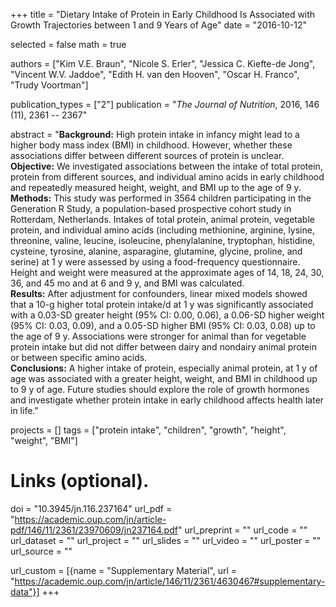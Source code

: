 +++
title = "Dietary Intake of Protein in Early Childhood Is Associated with Growth Trajectories between 1 and 9 Years of Age"
date = "2016-10-12"

selected = false
math = true

authors = ["Kim V.E. Braun", "Nicole S. Erler", "Jessica C. Kiefte-de Jong", "Vincent W.V. Jaddoe", "Edith H. van den Hooven", "Oscar H. Franco", "Trudy Voortman"]

publication_types = ["2"]
publication = "*The Journal of Nutrition*, 2016, 146 (11), 2361 -- 2367"

abstract = "**Background:** High protein intake in infancy might lead to a higher body mass index (BMI) in childhood. However, whether these associations differ between different sources of protein is unclear.<br>**Objective:** We investigated associations between the intake of total protein, protein from different sources, and individual amino acids in early childhood and repeatedly measured height, weight, and BMI up to the age of 9 y.<br>**Methods:** This study was performed in 3564 children participating in the Generation R Study, a population-based prospective cohort study in Rotterdam, Netherlands. Intakes of total protein, animal protein, vegetable protein, and individual amino acids (including methionine, arginine, lysine, threonine, valine, leucine, isoleucine, phenylalanine, tryptophan, histidine, cysteine, tyrosine, alanine, asparagine, glutamine, glycine, proline, and serine) at 1 y were assessed by using a food-frequency questionnaire. Height and weight were measured at the approximate ages of 14, 18, 24, 30, 36, and 45 mo and at 6 and 9 y, and BMI was calculated.<br>**Results:** After adjustment for confounders, linear mixed models showed that a 10-g higher total protein intake/d at 1 y was significantly associated with a 0.03-SD greater height (95% CI: 0.00, 0.06), a 0.06-SD higher weight (95% CI: 0.03, 0.09), and a 0.05-SD higher BMI (95% CI: 0.03, 0.08) up to the age of 9 y. Associations were stronger for animal than for vegetable protein intake but did not differ between dairy and nondairy animal protein or between specific amino acids.<br>**Conclusions:** A higher intake of protein, especially animal protein, at 1 y of age was associated with a greater height, weight, and BMI in childhood up to 9 y of age. Future studies should explore the role of growth hormones and investigate whether protein intake in early childhood affects health later in life."

projects = []
tags = ["protein intake", "children", "growth", "height", "weight", "BMI"]

# Links (optional).
doi = "10.3945/jn.116.237164"
url_pdf = "https://academic.oup.com/jn/article-pdf/146/11/2361/23970609/jn237164.pdf"
url_preprint = ""
url_code = ""
url_dataset = ""
url_project = ""
url_slides = ""
url_video = ""
url_poster = ""
url_source = ""

url_custom = [{name = "Supplementary Material", url = "https://academic.oup.com/jn/article/146/11/2361/4630467#supplementary-data"}]
+++
